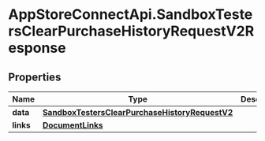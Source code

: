 # AppStoreConnectApi.SandboxTestersClearPurchaseHistoryRequestV2Response

## Properties

Name | Type | Description | Notes
------------ | ------------- | ------------- | -------------
**data** | [**SandboxTestersClearPurchaseHistoryRequestV2**](SandboxTestersClearPurchaseHistoryRequestV2.md) |  | 
**links** | [**DocumentLinks**](DocumentLinks.md) |  | 


